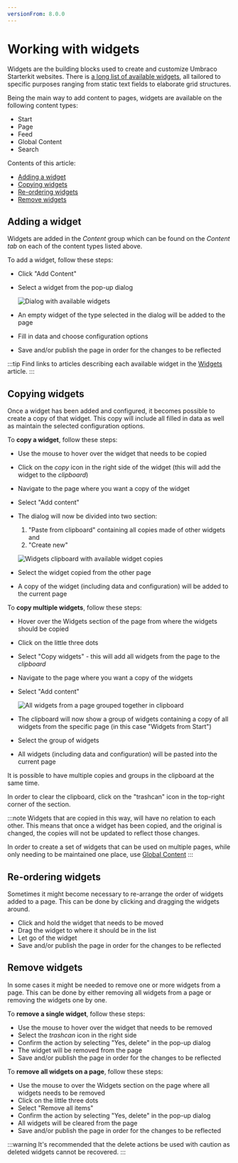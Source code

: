 ```yaml
---
versionFrom: 8.0.0
---
```


# Working with widgets

Widgets are the building blocks used to create and customize Umbraco Starterkit websites. There is [a long list of available widgets](../../Widgets), all tailored to specific purposes ranging from static text fields to elaborate grid structures.

Being the main way to add content to pages, widgets are available on the following content types:

* Start
* Page
* Feed
* Global Content
* Search

Contents of this article:

* [Adding a widget](#adding-a-widget)
* [Copying widgets](#copying-widgets)
* [Re-ordering widgets](#re-ordering-widgets)
* [Remove widgets](#remove-widgets)

## Adding a widget

Widgets are added in the *Content* group which can be found on the *Content tab* on each of the content types listed above.

To add a widget, follow these steps:

* Click "Add Content"
* Select a widget from the pop-up dialog

  ![Dialog with available widgets](images/available-widgets.png)

* An empty widget of the type selected in the dialog will be added to the page
* Fill in data and choose configuration options
* Save and/or publish the page in order for the changes to be reflected

:::tip
Find links to articles describing each available widget in the [Widgets](../Widgets) article.
:::

## Copying widgets

Once a widget has been added and configured, it becomes possible to create a copy of that widget. This copy will include all filled in data as well as maintain the selected configuration options.

To **copy a widget**, follow these steps:

* Use the mouse to hover over the widget that needs to be copied
* Click on the *copy* icon in the right side of the widget (this will add the widget to the *clipboard*)
* Navigate to the page where you want a copy of the widget
* Select "Add content"
* The dialog will now be divided into two section:
  1. "Paste from clipboard" containing all copies made of other widgets and
  2. "Create new"

  ![Widgets clipboard with available widget copies](images/widgets-clipboard.png)

* Select the widget copied from the other page
* A copy of the widget (including data and configuration) will be added to the current page

To **copy multiple widgets**, follow these steps:

* Hover over the Widgets section of the page from where the widgets should be copied
* Click on the little three dots
* Select "Copy widgets" - this will add all widgets from the page to the *clipboard*
* Navigate to the page where you want a copy of the widgets
* Select "Add content"

  ![All widgets from a page grouped together in clipboard](images/widgets-multiple.png)

* The clipboard will now show a group of widgets containing a copy of all widgets from the specific page (in this case "Widgets from Start")
* Select the group of widgets
* All widgets (including data and configuration) will be pasted into the current page

It is possible to have multiple copies and groups in the clipboard at the same time.

In order to clear the clipboard, click on the "trashcan" icon in the top-right corner of the section.

:::note
Widgets that are copied in this way, will have no relation to each other. This means that once a widget has been copied, and the original is changed, the copies will not be updated to reflect those changes.

In order to create a set of widgets that can be used on multiple pages, while only needing to be maintained one place, use [Global Content](../../Content-Types/Global-Content)
:::

## Re-ordering widgets

Sometimes it might become necessary to re-arrange the order of widgets added to a page. This can be done by clicking and dragging the widgets around.

* Click and hold the widget that needs to be moved
* Drag the widget to where it should be in the list
* Let go of the widget
* Save and/or publish the page in order for the changes to be reflected

## Remove widgets

In some cases it might be needed to remove one or more widgets from a page. This can be done by either removing all widgets from a page or removing the widgets one by one.

To **remove a single widget**, follow these steps:

* Use the mouse to hover over the widget that needs to be removed
* Select the *trashcan* icon in the right side
* Confirm the action by selecting "Yes, delete" in the pop-up dialog
* The widget will be removed from the page
* Save and/or publish the page in order for the changes to be reflected

To **remove all widgets on a page**, follow these steps:

* Use the mouse to over the Widgets section on the page where all widgets needs to be removed
* Click on the little three dots
* Select "Remove all items"
* Confirm the action by selecting "Yes, delete" in the pop-up dialog
* All widgets will be cleared from the page
* Save and/or publish the page in order for the changes to be reflected

:::warning
It's recommended that the delete actions be used with caution as deleted widgets cannot be recovered.
:::
